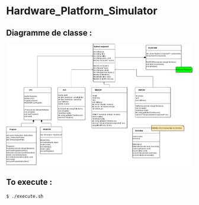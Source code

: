 # Hardware_Platform_Simulator

## Diagramme de classe :
![Logo Markdown](diagram/class-diagram.png)

## To execute :
	$ ./execute.sh

